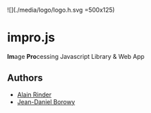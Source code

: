 ![](./media/logo/logo.h.svg =500x125)

# impro.js
**Im**age **Pro**cessing Javascript Library &amp; Web App

## Authors
* [Alain Rinder](https://github.com/alainrinder)
* [Jean-Daniel Borowy](https://github.com/jdborowy)
